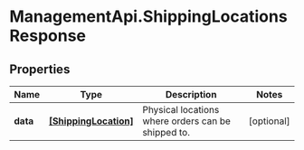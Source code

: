 # ManagementApi.ShippingLocationsResponse

## Properties

Name | Type | Description | Notes
------------ | ------------- | ------------- | -------------
**data** | [**[ShippingLocation]**](ShippingLocation.md) | Physical locations where orders can be shipped to. | [optional] 


